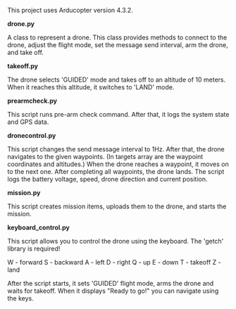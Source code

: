 This project uses Arducopter version 4.3.2.


**drone.py**

A class to represent a drone. This class provides methods to connect to the drone, adjust the flight mode, set the message send interval, arm the drone, and take off.


**takeoff.py**

The drone selects 'GUIDED' mode and takes off to an altitude of 10 meters. When it reaches this altitude, it switches to 'LAND' mode.


**prearmcheck.py**

This script runs pre-arm check command. After that, it logs the system state and GPS data.


**dronecontrol.py**

This script changes the send message interval to 1Hz. After that, the drone navigates to the given waypoints. (In targets array are the waypoint coordinates and altitudes.) When the drone reaches a waypoint, it moves on to the next one. After completing all waypoints, the drone lands. The script logs the battery voltage, speed, drone direction and current position.


**mission.py**

This script creates mission items, uploads them to the drone, and starts the mission.


**keyboard_control.py**

This script allows you to control the drone using the keyboard. The 'getch' library is required!

W - forward
S - backward
A - left
D - right
Q - up
E - down
T - takeoff
Z - land

After the script starts, it sets 'GUIDED' flight mode, arms the drone and waits for takeoff. When it displays "Ready to go!" you can navigate using the keys.
